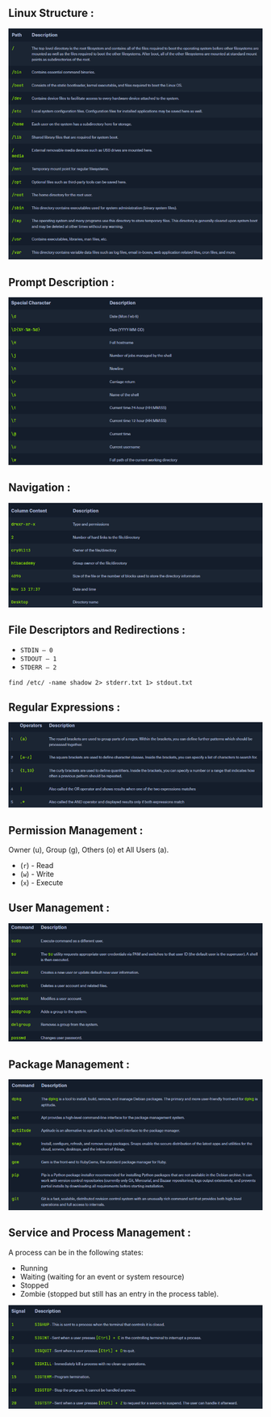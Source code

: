 ## Linux Structure : 
![](https://github.com/nolancarougepro/Hack-The-Box-Academy/blob/main/Tier%200/Fundamental/Linux%20Fundamentals/Images/LinuxStructure.png)
## Prompt Description : 

![](https://github.com/nolancarougepro/Hack-The-Box-Academy/blob/main/Tier%200/Fundamental/Linux%20Fundamentals/Images/PromptDescription.png)
## Navigation : 

![](https://github.com/nolancarougepro/Hack-The-Box-Academy/blob/main/Tier%200/Fundamental/Linux%20Fundamentals/Images/ls-l.png)
## File Descriptors and Redirections :

- `STDIN – 0`
- `STDOUT – 1`
- `STDERR – 2`

```shell-session
find /etc/ -name shadow 2> stderr.txt 1> stdout.txt
```
## Regular Expressions : 

![](https://github.com/nolancarougepro/Hack-The-Box-Academy/blob/main/Tier%200/Fundamental/Linux%20Fundamentals/Images/RegularExp.png)
## Permission Management : 

Owner (u), Group (g), Others (o) et All Users (a).
- (`r`) - Read
- (`w`) - Write
- (`x`) - Execute
## User Management : 

![](https://github.com/nolancarougepro/Hack-The-Box-Academy/blob/main/Tier%200/Fundamental/Linux%20Fundamentals/Images/UserManagement.png)
## Package Management : 

![](https://github.com/nolancarougepro/Hack-The-Box-Academy/blob/main/Tier%200/Fundamental/Linux%20Fundamentals/Images/PackageManagement.png)
## Service and Process Management : 

A process can be in the following states:
- Running
- Waiting (waiting for an event or system resource)
- Stopped
- Zombie (stopped but still has an entry in the process table).

![](https://github.com/nolancarougepro/Hack-The-Box-Academy/blob/main/Tier%200/Fundamental/Linux%20Fundamentals/Images/SignalProcess.png)
